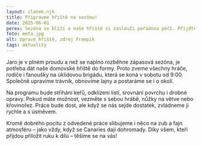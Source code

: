 ```yaml
---
layout: clanek.njk
title: Připravme hřiště na sezónu!
date: 2025-06-01
perex: Sezóna se blíží a naše hřiště si zaslouží pořádnou péči. Přijďte v sobotu v 9:00 pomoct s úklidem a přípravou – každá ruka se počítá!
foto: meta.jpg
alt: Upravé hřiště, zdroj Freepik
tags: aktuality
---
```


Jaro je v plném proudu a než se naplno rozběhne zápasová sezóna, je potřeba dát naše domovské hřiště do formy. Proto zveme všechny hráče, rodiče i fanoušky na úklidovou brigádu, která se koná v sobotu od 9:00. Společně upravíme trávník, obnovíme lajny a postaráme se i o okolí.

Na programu bude střihání keřů, odklízení listí, srovnání povrchu i drobné opravy. Pokud máte možnost, vezměte s sebou hrábě, nůžky na větve nebo křovinořez. Práce bude dost, ale když se nás sejde dostatek, zvládneme ji rychle a s úsměvem.

Kromě dobrého pocitu z odvedené práce slibujeme i něco na zub a fajn atmosféru – jako vždy, když se Canaries dají dohromady. Díky všem, kteří přijdou přiložit ruku k dílu – těšíme se na vás!